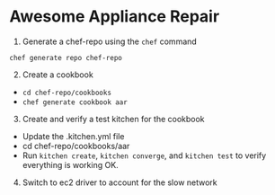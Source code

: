 # Awesome Appliance Repair

1.  Generate a chef-repo using the `chef` command

`chef generate repo chef-repo`

2.  Create a cookbook

* `cd chef-repo/cookbooks`
* `chef generate cookbook aar`

3.  Create and verify a test kitchen for the cookbook

* Update the .kitchen.yml file
* cd chef-repo/cookbooks/aar
* Run `kitchen create`, `kitchen converge`, and `kitchen test` to verify everything is working OK.

4.  Switch to ec2 driver to account for the slow network
